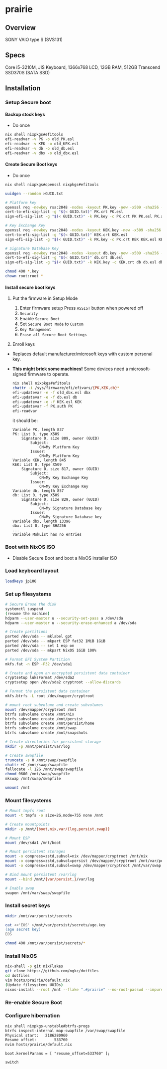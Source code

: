# prairie
## Overview
SONY VAIO type S (SVS131)

## Specs
Core i5-3210M, JIS Keyboard, 1366x768 LCD, 12GB RAM, 512GB Transcend SSD370S (SATA SSD)

## Installation
### Setup Secure boot
#### Backup stock keys
- Do once
```sh
nix shell nixpkgs#efitools
efi-readvar -v PK -o old_PK.esl
efi-readvar -v KEK -o old_KEK.esl
efi-readvar -v db -o old_db.esl
efi-readvar -v dbx -o old_dbx.esl
```

#### Create Secure Boot keys
- Do once
```sh
nix shell nixpkgs#openssl nixpkgs#efitools

uuidgen --random >GUID.txt

# Platform key
openssl req -newkey rsa:2048 -nodes -keyout PK.key -new -x509 -sha256 -days 3650 -subj "/CN=My Platform Key/" -out PK.crt
cert-to-efi-sig-list -g "$(< GUID.txt)" PK.crt PK.esl
sign-efi-sig-list -g "$(< GUID.txt)" -k PK.key -c PK.crt PK PK.esl PK.auth

# Key Exchange Key
openssl req -newkey rsa:2048 -nodes -keyout KEK.key -new -x509 -sha256 -days 3650 -subj "/CN=My Key Exchange Key/" -out KEK.crt
cert-to-efi-sig-list -g "$(< GUID.txt)" KEK.crt KEK.esl
sign-efi-sig-list -g "$(< GUID.txt)" -k PK.key -c PK.crt KEK KEK.esl KEK.auth

# Signature Database Key
openssl req -newkey rsa:2048 -nodes -keyout db.key -new -x509 -sha256 -days 3650 -subj "/CN=My Signature Database key/" -out db.crt
cert-to-efi-sig-list -g "$(< GUID.txt)" db.crt db.esl
sign-efi-sig-list -g "$(< GUID.txt)" -k KEK.key -c KEK.crt db db.esl db.auth

chmod 400 *.key
chown root:root *
```

#### Install secure boot keys
1. Put the firmware in Setup Mode

    1. Enter firmware setup
       Press `ASSIST` button when powered off
    2. `Security`
    3. Enable `Secure Boot`
    4. Set `Secure Boot Mode` to `Custom`
    5. `Key Management`
    6. `Erase all Secure Boot Settings`

2. Enroll keys
- Replaces default manufacturer/microsoft keys with custom personal key.
- **This might brick some machines!** Some devices need a microsoft-signed firmware to operate.

    ```sh
    nix shell nixpkgs#efitools
    chattr -i /sys/firmware/efi/efivars/{PK,KEK,db}*
    efi-updatevar -e -f old_dbx.esl dbx
    efi-updatevar -e -f db.esl db
    efi-updatevar -e -f KEK.esl KEK
    efi-updatevar -f PK.auth PK
    efi-readvar
    ```

    it should be:
    ```
    Variable PK, length 837
    PK: List 0, type X509
        Signature 0, size 809, owner (GUID)
            Subject:
                CN=My Platform Key
            Issuer:
                CN=My Platform Key
    Variable KEK, length 845
    KEK: List 0, type X509
        Signature 0, size 817, owner (GUID)
            Subject:
                CN=My Key Exchange Key
            Issuer:
                CN=My Key Exchange Key
    Variable db, length 857
    db: List 0, type X509
        Signature 0, size 829, owner (GUID)
            Subject:
                CN=My Signature Database key
            Issuer:
                CN=My Signature Database key
    Variable dbx, length 13396
    dbx: List 0, type SHA256
    ...
    Variable MokList has no entries
    ```

### Boot with NixOS ISO
- Disable Secure Boot and boot a NixOS installer ISO

### Load keyboard layout
```sh
loadkeys jp106
```

### Set up filesystems
```sh
# Secure Erase the disk
systemctl suspend
(resume the machine)
hdparm --user-master u --security-set-pass a /dev/sda
hdparm --user-master u --security-erase-enhanced a /dev/sda

# Create partitions
parted /dev/sda -- mklabel gpt
parted /dev/sda -- mkpart ESP fat32 1MiB 1GiB
parted /dev/sda -- set 1 esp on
parted /dev/sda -- mkpart NixOS 1GiB 100%

# Format EFI System Partition
mkfs.fat -n ESP -F32 /dev/sda1

# Create and open an encrypted persistent data container
cryptsetup luksFormat /dev/sda2
cryptsetup open /dev/sda2 cryptroot --allow-discards

# Format the persistent data container
mkfs.btrfs -L root /dev/mapper/cryptroot

# mount root subvolume and create subvolumes
mount /dev/mapper/cryptroot /mnt
btrfs subvolume create /mnt/nix
btrfs subvolume create /mnt/persist
btrfs subvolume create /mnt/persist/home
btrfs subvolume create /mnt/swap
btrfs subvolume create /mnt/snapshots

# Create directories for persistent storage
mkdir -p /mnt/persist/var/log

# Create swapfile
truncate -s 0 /mnt/swap/swapfile
chattr +C /mnt/swap/swapfile
fallocate -l 12G /mnt/swap/swapfile
chmod 0600 /mnt/swap/swapfile
mkswap /mnt/swap/swapfile

umount /mnt
```

<!-- XXX `use btrfs filesystem mkswapfile` after NixOS 23.05 upgrade -->


### Mount filesystems
```sh
# Mount tmpfs root
mount -t tmpfs -o size=2G,mode=755 none /mnt

# Create mountpoints
mkdir -p /mnt/{boot,nix,var/{log,persist,swap}}

# Mount ESP
mount /dev/sda1 /mnt/boot

# Mount persistent storages
mount -o compress=zstd,subvol=nix /dev/mapper/cryptroot /mnt/nix
mount -o compress=zstd,subvol=persist /dev/mapper/cryptroot /mnt/var/persist
mount -o compress=zstd,subvol=swap /dev/mapper/cryptroot /mnt/var/swap

# Bind mount persistent /var/log
mount --bind /mnt/{var/persist,}/var/log

# Enable swap
swapon /mnt/var/swap/swapfile
```


### Install secret keys
```sh
mkdir /mnt/var/persist/secrets

cat <<'EOS' >/mnt/var/persist/secrets/age.key
(age secret key)
EOS

chmod 400 /mnt/var/persist/secrets/*
```

### Install NixOS
```sh
nix-shell -p git nixFlakes
git clone https://github.com/ngkz/dotfiles
cd dotfiles
vim hosts/prairie/default.nix
(Update filesystems UUIDs)
nixos-install --root /mnt --flake ".#prairie" --no-root-passwd --impure
```

### Re-enable Secure Boot

### Configure hibernation
```sh
nix shell nixpkgs-unstable#btrfs-progs
btrfs inspect-internal map-swapfile /var/swap/swapfile
Physical start:   2186280960
Resume offset:        533760
nvim hosts/prairie/default.nix
```
```
boot.kernelParams = [ "resume_offset=533760" ];
```
```sh
switch
```
